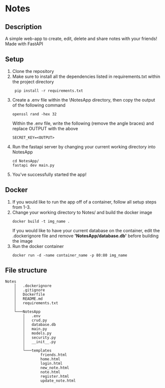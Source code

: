 # Notes

## Description
A simple web-app to create, edit, delete and share notes with your friends! Made with FastAPI 

## Setup
1. Clone the repository<br>
2. Make sure to install all the dependencies listed in requirements.txt within the project directory
   ```shell
    pip install -r requirements.txt
    ```
4. Create a .env file within the \NotesApp directory, then copy the output of the following command
     ```shell
    openssl rand -hex 32
    ```
    Within the .env file, write the following (remove the angle braces) and replace OUTPUT with the above
   ```shell
   SECRET_KEY=<OUTPUT>
   ```
6. Run the fastapi server by changing your current working directory into NotesApp
   ```shell
   cd NotesApp/
   fastapi dev main.py
   ```
7. You've successfully started the app!
   
## Docker
1. If you would like to run the app off of a container, follow all setup steps from 1-3.
2. Change your working directory to Notes/ and build the docker image
   ```shell
   docker build -t img_name .
   ```
   If you would like to have your current database on the container, edit the .dockerignore file and remove <b>'NotesApp/database.db'</b> before building the image
3. Run the docker container
   ```shell
   docker run -d -name container_name -p 80:80 img_name
   ```
## File structure
```
Notes
    │   .dockerignore
    │   .gitignore
    │   Dockerfile
    │   README.md
    │   requirements.txt
    │
    └───NotesApp
        │   .env
        │   crud.py
        │   database.db
        │   main.py
        │   models.py
        │   security.py
        │   __init__.py
        │
        └───templates
                friends.html
                home.html
                login.html
                new_note.html
                note.html
                register.html
                update_note.html
```

